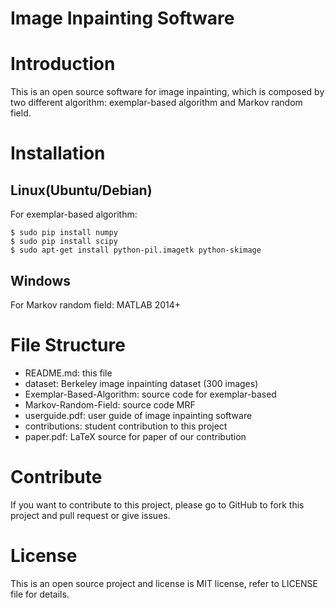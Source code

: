 Image Inpainting Software
=========================


# Introduction
This is an open source software for image inpainting, which is composed
by two different algorithm: exemplar-based algorithm and Markov random
field.


# Installation
## Linux(Ubuntu/Debian)
For exemplar-based algorithm:
```
$ sudo pip install numpy
$ sudo pip install scipy
$ sudo apt-get install python-pil.imagetk python-skimage
```
## Windows
For Markov random field: MATLAB 2014+


# File Structure
- README.md: this file
- dataset: Berkeley image inpainting dataset (300 images)
- Exemplar-Based-Algorithm: source code for exemplar-based
- Markov-Random-Field: source code MRF
- userguide.pdf: user guide of image inpainting software
- contributions: student contribution to this project
- paper.pdf: LaTeX source for paper of our contribution


# Contribute
If you want to contribute to this project, please go to GitHub to fork
this project and pull request or give issues.

# License
This is an open source project and license is MIT license, refer to
LICENSE file for details.

